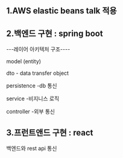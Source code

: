 
1.AWS elastic beans talk 적용
---------------------------

2.백엔드  구현 : spring boot
---------------------------

  ---레이어 아키텍처 구조----
  
  model (entity)
  
  dto - data transfer object 
  
  persistence -db 통신 
  
  service -비지니스 로직 
  
  controller -외부 통신 


3.프런트앤드  구현 : react
---------------------------
백엔드와 rest api 통신

